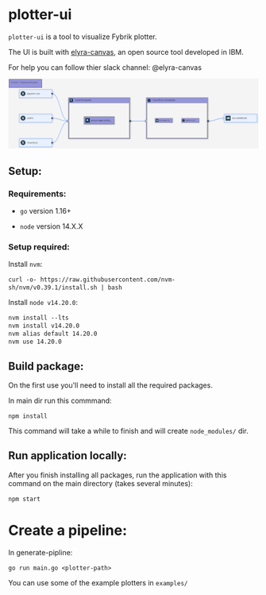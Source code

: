 # plotter-ui

`plotter-ui` is a tool to visualize Fybrik plotter.

The UI is built with [elyra-canvas](https://github.com/elyra-ai/canvas/wiki), an open source tool developed in IBM.

For help you can follow thier slack channel: @elyra-canvas


![A plotter-ui example](docs/plotter-demo.png?raw=true "Title")


## Setup:

### Requirements:
+ `go` version 1.16+

+ `node` version 14.X.X


### Setup required:

Install `nvm`:

```
curl -o- https://raw.githubusercontent.com/nvm-sh/nvm/v0.39.1/install.sh | bash
```

Install `node v14.20.0`:

```
nvm install --lts
nvm install v14.20.0
nvm alias default 14.20.0
nvm use 14.20.0
```

## Build package:

On the first use you'll need to install all the required packages.

In main dir run this commmand:
```
npm install
```
This command will take a while to finish and will create `node_modules/` dir.


## Run application locally:

After you finish installing all packages, run the application with this command on the main directory (takes several minutes):
```
npm start
```


# Create a pipeline:

In generate-pipline:
```
go run main.go <plotter-path>
```

You can use some of the example plotters in `examples/`
